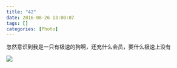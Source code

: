 ```yaml
---
title: "42"
date: 2016-08-26 13:00:07
tags: []
categories: [Photo]
---
```


<p>忽然意识到我是一只有极速的狗啊，还充什么会员，要什么极速上没有</p>

![](https://imglf1.nosdn.127.net/img/a0Q0UWZOckZvaXNVOWZVbkZkY3FDeWU2TDdHZ3doSUtvcmxyQ0s4bFJsTnhSSWJVMXJMbFlnPT0.jpg)